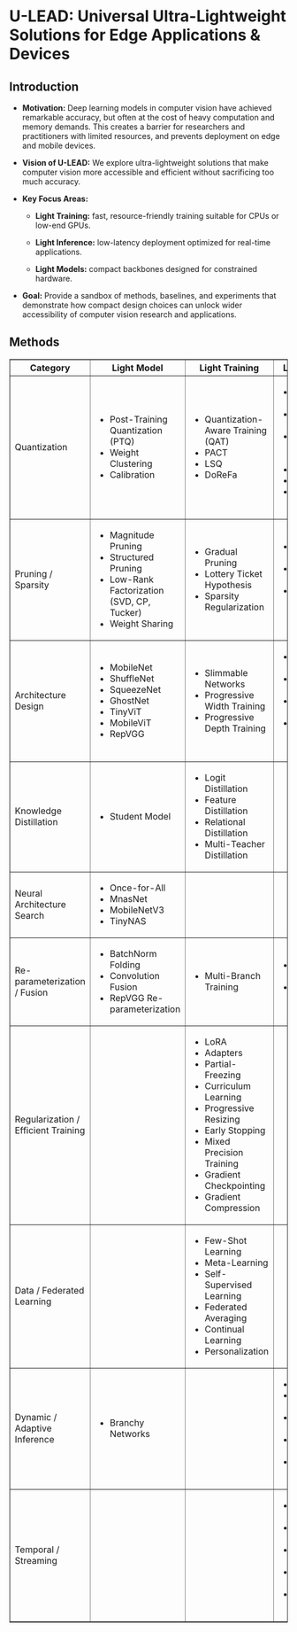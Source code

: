 # U-LEAD: Universal Ultra-Lightweight Solutions for Edge Applications & Devices

## Introduction

- **Motivation:** Deep learning models in computer vision have achieved remarkable accuracy, but often at the cost of heavy computation and memory demands. This creates a barrier for researchers and practitioners with limited resources, and prevents deployment on edge and mobile devices.

- **Vision of U-LEAD:** We explore ultra-lightweight solutions that make computer vision more accessible and efficient without sacrificing too much accuracy.

- **Key Focus Areas:**

  - **Light Training:** fast, resource-friendly training suitable for CPUs or low-end GPUs.

  - **Light Inference:** low-latency deployment optimized for real-time applications.

  - **Light Models:** compact backbones designed for constrained hardware.

- **Goal:** Provide a sandbox of methods, baselines, and experiments that demonstrate how compact design choices can unlock wider accessibility of computer vision research and applications.

## Methods

<table border="1" cellpadding="6" cellspacing="0">
  <thead>
    <tr>
      <th>Category</th>
      <th>Light Model</th>
      <th>Light Training</th>
      <th>Light Inference</th>
    </tr>
  </thead>
  <tbody>
    <tr>
      <td>Quantization</td>
      <td>
        <ul>
          <li>Post-Training Quantization (PTQ)</li>
          <li>Weight Clustering</li>
          <li>Calibration</li>
        </ul>
      </td>
      <td>
        <ul>
          <li>Quantization-Aware Training (QAT)</li>
          <li>PACT</li>
          <li>LSQ</li>
          <li>DoReFa</li>
        </ul>
      </td>
      <td>
        <ul>
          <li>INT8 Runtime Kernels</li>
          <li>INT4 Runtime Kernels</li>
          <li>Mixed Precision Execution</li>
          <li>TensorRT</li>
          <li>TVM</li>
          <li>ONNX Runtime</li>
        </ul>
      </td>
    </tr>
    <tr>
      <td>Pruning / Sparsity</td>
      <td>
        <ul>
          <li>Magnitude Pruning</li>
          <li>Structured Pruning</li>
          <li>Low-Rank Factorization (SVD, CP, Tucker)</li>
          <li>Weight Sharing</li>
        </ul>
      </td>
      <td>
        <ul>
          <li>Gradual Pruning</li>
          <li>Lottery Ticket Hypothesis</li>
          <li>Sparsity Regularization</li>
        </ul>
      </td>
      <td>
        <ul>
          <li>N:M Sparse Kernels</li>
          <li>Sparse Matrix Multiplication</li>
          <li>Hardware-Accelerated Sparsity</li>
        </ul>
      </td>
    </tr>
    <tr>
      <td>Architecture Design</td>
      <td>
        <ul>
          <li>MobileNet</li>
          <li>ShuffleNet</li>
          <li>SqueezeNet</li>
          <li>GhostNet</li>
          <li>TinyViT</li>
          <li>MobileViT</li>
          <li>RepVGG</li>
        </ul>
      </td>
      <td>
        <ul>
          <li>Slimmable Networks</li>
          <li>Progressive Width Training</li>
          <li>Progressive Depth Training</li>
        </ul>
      </td>
      <td>
        <ul>
          <li>Dynamic Depth</li>
          <li>Dynamic Width</li>
          <li>Dynamic Convolution</li>
          <li>Input-Adaptive Routing</li>
        </ul>
      </td>
    </tr>
    <tr>
      <td>Knowledge Distillation</td>
      <td>
        <ul>
          <li>Student Model</li>
        </ul>
      </td>
      <td>
        <ul>
          <li>Logit Distillation</li>
          <li>Feature Distillation</li>
          <li>Relational Distillation</li>
          <li>Multi-Teacher Distillation</li>
        </ul>
      </td>
      <td>
        <ul></ul>
      </td>
    </tr>
    <tr>
      <td>Neural Architecture Search</td>
      <td>
        <ul>
          <li>Once-for-All</li>
          <li>MnasNet</li>
          <li>MobileNetV3</li>
          <li>TinyNAS</li>
        </ul>
      </td>
      <td>
        <ul></ul>
      </td>
      <td>
        <ul></ul>
      </td>
    </tr>
    <tr>
      <td>Re-parameterization / Fusion</td>
      <td>
        <ul>
          <li>BatchNorm Folding</li>
          <li>Convolution Fusion</li>
          <li>RepVGG Re-parameterization</li>
        </ul>
      </td>
      <td>
        <ul>
          <li>Multi-Branch Training</li>
        </ul>
      </td>
      <td>
        <ul>
          <li>Operator Fusion</li>
          <li>Kernel Scheduling</li>
        </ul>
      </td>
    </tr>
    <tr>
      <td>Regularization / Efficient Training</td>
      <td>
        <ul></ul>
      </td>
      <td>
        <ul>
          <li>LoRA</li>
          <li>Adapters</li>
          <li>Partial-Freezing</li>
          <li>Curriculum Learning</li>
          <li>Progressive Resizing</li>
          <li>Early Stopping</li>
          <li>Mixed Precision Training</li>
          <li>Gradient Checkpointing</li>
          <li>Gradient Compression</li>
        </ul>
      </td>
      <td>
        <ul></ul>
      </td>
    </tr>
    <tr>
      <td>Data / Federated Learning</td>
      <td>
        <ul></ul>
      </td>
      <td>
        <ul>
          <li>Few-Shot Learning</li>
          <li>Meta-Learning</li>
          <li>Self-Supervised Learning</li>
          <li>Federated Averaging</li>
          <li>Continual Learning</li>
          <li>Personalization</li>
        </ul>
      </td>
      <td>
        <ul></ul>
      </td>
    </tr>
    <tr>
      <td>Dynamic / Adaptive Inference</td>
      <td>
        <ul>
          <li>Branchy Networks</li>
        </ul>
      </td>
      <td>
        <ul></ul>
      </td>
      <td>
        <ul>
          <li>Early-Exit</li>
          <li>Cascaded Models</li>
          <li>Anytime Prediction</li>
          <li>Edge–Cloud Split</li>
          <li>Adaptive Resolution</li>
        </ul>
      </td>
    </tr>
    <tr>
      <td>Temporal / Streaming</td>
      <td>
        <ul></ul>
      </td>
      <td>
        <ul></ul>
      </td>
      <td>
        <ul>
          <li>Feature Caching</li>
          <li>Key-Frame Propagation</li>
          <li>Asynchronous Inference</li>
          <li>Batchless Inference</li>
          <li>Memory Pinning</li>
        </ul>
      </td>
    </tr>
  </tbody>
</table>
